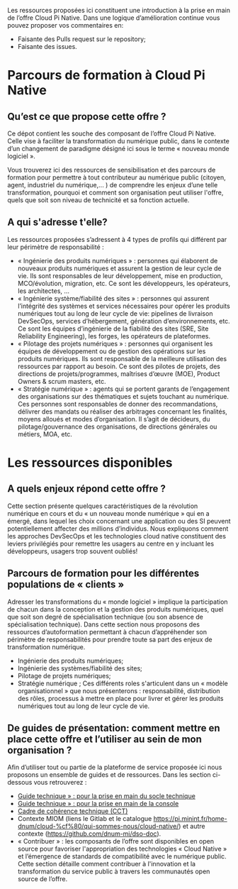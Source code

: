 Les ressources proposées ici constituent une introduction à la prise en main de l’offre Cloud Pi Native. Dans une logique d’amélioration continue vous pouvez proposer vos commentaires en:
- Faisante des Pulls request sur le repository;
- Faisante des issues.

# Parcours de formation à Cloud Pi Native

## Qu’est ce que propose cette offre ? 
Ce dépot contient les souche des composant de l’offre Cloud Pi Native. Celle vise à faciliter la transformation du numérique public, dans le contexte d’un changement de paradigme désigné ici sous le terme « nouveau monde logiciel ».

Vous trouverez ici des ressources de sensibilisation et des parcours de formation pour permettre à tout contributeur au numérique public (citoyen, agent, industriel du numérique,... ) de comprendre les enjeux d’une telle transformation, pourquoi et comment son organisation peut utiliser l'offre, quels que soit son niveau de technicité et sa fonction actuelle.


## A qui s'adresse t'elle? 
Les ressources proposées s’adressent à  4 types de profils qui différent par leur périmètre de responsabilité :
- « Ingénierie des produits numériques » : personnes qui élaborent de nouveaux produits numériques et assurent la gestion de leur cycle de vie. Ils sont responsables de leur développement, mise en production, MCO/évolution, migration, etc. Ce sont les développeurs, les opérateurs, les architectes, … 
- « Ingénierie système/fiabilité des sites » : personnes qui assurent l’intégrité des systèmes et services nécessaires pour opérer les produits numériques tout au long de leur cycle de vie: pipelines de livraison DevSecOps, services d’hébergement, génération d’environnements, etc. Ce sont les équipes d’ingénierie de la fiabilité des sites (SRE, Site Reliability Engineering), les forges, les opérateurs de plateformes.
- « Pilotage des projets numériques » : personnes qui organisent les équipes de développement ou de gestion des opérations sur les produits numériques. Ils sont responsable de la meilleure utilisation des ressources par rapport au besoin. Ce sont des pilotes de projets, des directions de projets/programmes, maîtrises d’œuvre (MOE), Product Owners & scrum masters, etc.
- « Stratégie numérique » : agents qui se portent garants de l’engagement des organisations sur des thématiques et sujets touchant au numérique. Ces personnes sont responsables de donner des recommandations, délivrer des mandats ou réaliser des arbitrages concernant les finalités, moyens alloués et modes d’organisation. Il s’agit de décideurs, du pilotage/gouvernance des organisations, de directions générales ou métiers, MOA, etc.
 

# Les ressources disponibles

## A quels enjeux répond cette offre ? 
Cette section présente quelques caractéristiques de la révolution numérique en cours et du « un nouveau monde numérique » qui en a émergé, dans lequel les choix concernant une application ou des SI peuvent potentiellement affecter des millions d’individus. Nous expliquons comment les approches DevSecOps et les technologies cloud native constituent des leviers privilégiés pour remettre les usagers au centre en y incluant les développeurs, usagers trop souvent oubliés!
 
## Parcours de formation pour les différentes populations de « clients »
Adresser les transformations du « monde logiciel » implique la participation de chacun dans la conception et la gestion des produits numériques, quel que soit son degré de spécialisation technique (ou son absence de spécialisation technique). Dans cette section nous proposons des ressources d’autoformation permettant à chacun d’appréhender son périmètre de responsabilités pour prendre toute sa part des enjeux de transformation numérique.
- Ingénierie des produits numériques;
- Ingénierie des systèmes/fiabilité des sites;
- Pilotage de projets numériques;
- Stratégie numérique ;
Ces différents roles s'articulent dans un « modèle organisationnel » que nous présenterons : responsabilité, distribution des rôles, processus à mettre en place pour livrer et gérer les produits numériques tout au long de leur cycle de vie. 
 
## De guides de présentation: comment mettre en place cette offre et l’utiliser au sein de mon organisation ? 
Afin d’utiliser tout ou partie de la plateforme de service proposée ici nous proposons un ensemble de guides et de ressources. Dans les section ci-dessous vous retrouverez : 
- [Guide technique » : pour la prise en main du socle technique](https://github.com/dnum-mi/dso-socle) 
- [Guide technique » : pour la prise en main de la console](https://github.com/dnum-mi/dso-console)  
- [Cadre de cohérence technique (CCT)](https://github.com/dnum-mi/CCT-Cloud-Native)
- Contexte MIOM (liens le Gitlab et le catalogue https://pi.minint.fr/home-dnum/cloud-%cf%80/qui-sommes-nous/cloud-native/) et autre contexte (https://github.com/dnum-mi/dso-doc).
-	« Contribuer » : les composants de l’offre sont disponibles en open source pour favoriser l'appropriation des technologies « Cloud Native » et l’émergence de standards de compatibilité avec le numérique public. Cette section détaille comment contribuer à l'innovation et la transformation du service public à travers les communautés open source de l’offre.

